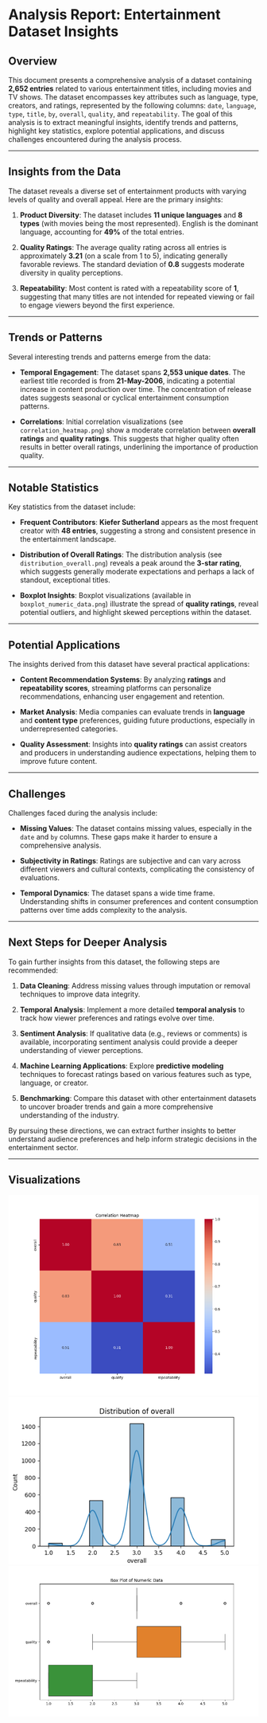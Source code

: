 # Analysis Report: Entertainment Dataset Insights

## Overview
This document presents a comprehensive analysis of a dataset containing **2,652 entries** related to various entertainment titles, including movies and TV shows. The dataset encompasses key attributes such as language, type, creators, and ratings, represented by the following columns: `date`, `language`, `type`, `title`, `by`, `overall`, `quality`, and `repeatability`. The goal of this analysis is to extract meaningful insights, identify trends and patterns, highlight key statistics, explore potential applications, and discuss challenges encountered during the analysis process.

---

## Insights from the Data
The dataset reveals a diverse set of entertainment products with varying levels of quality and overall appeal. Here are the primary insights:

1. **Product Diversity**: The dataset includes **11 unique languages** and **8 types** (with movies being the most represented). English is the dominant language, accounting for **49%** of the total entries.

2. **Quality Ratings**: The average quality rating across all entries is approximately **3.21** (on a scale from 1 to 5), indicating generally favorable reviews. The standard deviation of **0.8** suggests moderate diversity in quality perceptions.

3. **Repeatability**: Most content is rated with a repeatability score of **1**, suggesting that many titles are not intended for repeated viewing or fail to engage viewers beyond the first experience.

---

## Trends or Patterns
Several interesting trends and patterns emerge from the data:

- **Temporal Engagement**: The dataset spans **2,553 unique dates**. The earliest title recorded is from **21-May-2006**, indicating a potential increase in content production over time. The concentration of release dates suggests seasonal or cyclical entertainment consumption patterns.

- **Correlations**: Initial correlation visualizations (see `correlation_heatmap.png`) show a moderate correlation between **overall ratings** and **quality ratings**. This suggests that higher quality often results in better overall ratings, underlining the importance of production quality.

---

## Notable Statistics
Key statistics from the dataset include:

- **Frequent Contributors**: **Kiefer Sutherland** appears as the most frequent creator with **48 entries**, suggesting a strong and consistent presence in the entertainment landscape.

- **Distribution of Overall Ratings**: The distribution analysis (see `distribution_overall.png`) reveals a peak around the **3-star rating**, which suggests generally moderate expectations and perhaps a lack of standout, exceptional titles.

- **Boxplot Insights**: Boxplot visualizations (available in `boxplot_numeric_data.png`) illustrate the spread of **quality ratings**, reveal potential outliers, and highlight skewed perceptions within the dataset.

---

## Potential Applications
The insights derived from this dataset have several practical applications:

- **Content Recommendation Systems**: By analyzing **ratings** and **repeatability scores**, streaming platforms can personalize recommendations, enhancing user engagement and retention.

- **Market Analysis**: Media companies can evaluate trends in **language** and **content type** preferences, guiding future productions, especially in underrepresented categories.

- **Quality Assessment**: Insights into **quality ratings** can assist creators and producers in understanding audience expectations, helping them to improve future content.

---

## Challenges
Challenges faced during the analysis include:

- **Missing Values**: The dataset contains missing values, especially in the `date` and `by` columns. These gaps make it harder to ensure a comprehensive analysis.

- **Subjectivity in Ratings**: Ratings are subjective and can vary across different viewers and cultural contexts, complicating the consistency of evaluations.

- **Temporal Dynamics**: The dataset spans a wide time frame. Understanding shifts in consumer preferences and content consumption patterns over time adds complexity to the analysis.

---

## Next Steps for Deeper Analysis
To gain further insights from this dataset, the following steps are recommended:

1. **Data Cleaning**: Address missing values through imputation or removal techniques to improve data integrity.

2. **Temporal Analysis**: Implement a more detailed **temporal analysis** to track how viewer preferences and ratings evolve over time.

3. **Sentiment Analysis**: If qualitative data (e.g., reviews or comments) is available, incorporating sentiment analysis could provide a deeper understanding of viewer perceptions.

4. **Machine Learning Applications**: Explore **predictive modeling** techniques to forecast ratings based on various features such as type, language, or creator.

5. **Benchmarking**: Compare this dataset with other entertainment datasets to uncover broader trends and gain a more comprehensive understanding of the industry.

By pursuing these directions, we can extract further insights to better understand audience preferences and help inform strategic decisions in the entertainment sector.

---

## Visualizations
![correlation_heatmap.png](correlation_heatmap.png)
![distribution_overall.png](distribution_overall.png)
![boxplot_numeric_data.png](boxplot_numeric_data.png)
